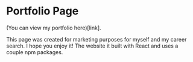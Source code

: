 # Portfolio Page

(You can view my portfolio here)[link].

This page was created for marketing purposes for myself and my career search. I hope you enjoy it! The website it built with React and uses a couple npm packages.
